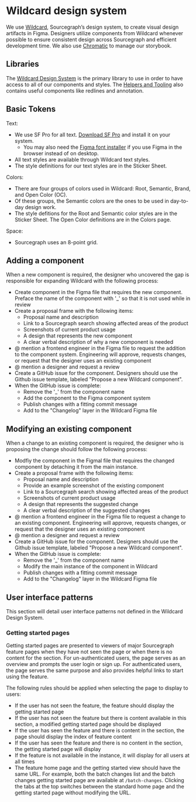 # Wildcard design system

We use [Wildcard](https://www.figma.com/file/NIsN34NH7lPu04olBzddTw/Wildcard-Design-System?node-id=891%3A0), Sourcegraph’s design system, to create visual design artifacts in Figma. Designers utilize components from Wildcard whenever possible to ensure consistent design across Sourcegraph and efficient development time. We also use [Chromatic](https://www.chromatic.com/library?appId=5f0f381c0e50750022dc6bf7) to manage our storybook.

## Libraries

The [Wildcard Design System](https://www.figma.com/file/NIsN34NH7lPu04olBzddTw/Wildcard-Design-System?node-id=891%3A0) is the primary library to use in order to have access to all of our components and styles. The [Helpers and Tooling](https://www.figma.com/file/8qNcDzOXLj1hcOM76WDPN9/%F0%9F%9B%A0Project-Tools?node-id=72%3A20) also contains useful components like redlines and annotation.

## Basic Tokens

Text:

- We use SF Pro for all text. [Download SF Pro](https://drive.google.com/drive/folders/1X1hwQr4lGGVn5BDe4f09q_xRqboQZpsQ) and install it on your system.
  - You may also need the [Figma font installer](https://www.figma.com/downloads/) if you use Figma in the browser instead of on desktop.
- All text styles are available through Wildcard text styles.
- The style definitions for our text styles are in the Sticker Sheet.

Colors:

- There are four groups of colors used in Wildcard: Root, Semantic, Brand, and Open Color (OC).
- Of these groups, the Semantic colors are the ones to be used in day-to-day design work.
- The style defitions for the Root and Semantic color styles are in the Sticker Sheet. The Open Color definitions are in the Colors page.

Space:

- Sourcegraph uses an 8-point grid.

## Adding a component

When a new component is required, the designer who uncovered the gap is responsible for expanding Wildcard with the following process:

- Create component in the Figma file that requires the new component. Preface the name of the component with '\_' so that it is not used while in review
- Create a proposal frame with the following items:
  - Proposal name and description
  - Link to a Sourcegraph search showing affected areas of the product
  - Screenshots of current product usage
  - A design that represents the new component
  - A clear verbal description of why a new component is needed
- @ mention a frontend engineer in the Figma file to request the addition to the component system. Engineering will approve, requests changes, or request that the designer uses an existing component
- @ mention a designer and request a review
- Create a GitHub issue for the component. Designers should use the Github issue template, labeled "Propose a new Wildcard component".
- When the GitHub issue is complete:
  - Remove the '\_' from the component name
  - Add the component to the Figma component system
  - Publish changes with a fitting commit message
  - Add to the "Changelog" layer in the Wildcard Figma file

## Modifying an existing component

When a change to an existing component is required, the designer who is proposing the change should follow the following process:

- Modfiy the component in the Figmal file that requires the changed component by detaching it from the main instance.
- Create a proposal frame with the following items:
  - Proposal name and description
  - Provide an example screenshot of the existing component
  - Link to a Sourcegraph search showing affected areas of the product
  - Screenshots of current product usage
  - A design that represents the suggested change
  - A clear verbal description of the suggested changes
- @ mention a frontend engineer in the Figma file to request a change to an existing component. Engineering will approve, requests changes, or request that the designer uses an existing component
- @ mention a designer and request a review
- Create a GitHub issue for the component. Designers should use the Github issue template, labeled "Propose a new Wildcard component".
- When the GitHub issue is complete:
  - Remove the '\_' from the component name
  - Modify the main instance of the component in Wildcard
  - Publish changes with a fitting commit message
  - Add to the "Changelog" layer in the Wildcard Figma file

## User interface patterns

This section will detail user interface patterns not defined in the Wildcard Design System.

### Getting started pages

Getting started pages are presented to viewers of major Sourcegraph feature pages when they have not seen the page or when there is no content for the section. For un-authenticated users, the page serves as an overview and prompts the user login or sign up. For authenticated users, the page serves the same purpose and also provides helpful links to start using the feature.

The following rules should be applied when selecting the page to display to users:

- If the user has not seen the feature, the feature should display the getting started page
- If the user has not seen the feature but there is content available in this section, a modified getting started page should be displayed
- If the user has seen the feature and there is content in the section, the page should display the index of feature content
- If the user has seen the feature and there is no content in the section, the getting started page will display
- If the feature is not available in the instance, it will display for all users at all times
- The feature home page and the getting started view should have the same URL. For example, both the batch changes list and the batch changes getting started page are available at `/batch-changes`. Clicking the tabs at the top switches between the standard home page and the getting started page without modifying the URL.
